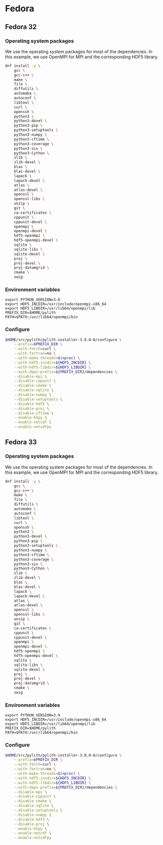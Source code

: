 # Fedora

## Fedora 32

### Operating system packages

We use the operating system packages for most of the dependencies. In
this example, we use OpenMPI for MPI and the corresponding HDF5 library.

```bash
dnf install -y \
    gcc \
    gcc-c++ \
    make \
    file \
    diffutils \
    automake \
    autoconf \
    libtool \
    curl \
    openssh \
    python3 \
    python3-devel \
    python3-pip \
    python3-setuptools \
    python3-numpy \
    python3-cftime \
    python3-coverage \
    python3-six \
    python3-Cython \
    zlib \
    zlib-devel \
    blas \
    blas-devel \
    lapack \
    lapack-devel \
    atlas \
    atlas-devel \
    openssl \
    openssl-libs \
    unzip \
    git \
    ca-certificates \
    cppunit \
    cppunit-devel \
    openmpi \
    openmpi-devel \
    hdf5-openmpi \
    hdf5-openmpi-devel \
    sqlite \
    sqlite-libs \
    sqlite-devel \
    proj \
    proj-devel \
    proj-datumgrid \
    cmake \
    swig
```

### Environment variables

```
export PYTHON_VERSION=3.8
export HDF5_INCDIR=/usr/include/openmpi-x86_64
export HDF5_LIBDIR=/usr/lib64/openmpi/lib
PREFIX_DIR=$HOME/pylith
PATH=$PATH:/usr/lib64/openmpi/bin
```

### Configure

```bash
$HOME/src/pylith/pylith-installer-3.0.0-0/configure \
    --prefix=$PREFIX_DIR \
    --with-fetch=curl \
    --with-fortran=no \
    --with-make-threads=$(nproc) \
    --with-hdf5-incdir=${HDF5_INCDIR} \
    --with-hdf5-libdir=${HDF5_LIBDIR} \
    --with-deps-prefix=${PREFIX_DIR}/dependencies \
    --disable-mpi \
    --disable-cppunit \
    --disable-cmake \
    --disable-sqlite \
    --disable-numpy \
    --disable-setuptools \
    --disable-hdf5 \
    --disable-proj \
    --disable-cftime \
    --enable-h5py \
    --enable-netcdf \
    --enable-netcdfpy
```


## Fedora 33

### Operating system packages

We use the operating system packages for most of the dependencies. In
this example, we use OpenMPI for MPI and the corresponding HDF5 library.

```bash
dnf install -y \
    gcc \
    gcc-c++ \
    make \
    file \
    diffutils \
    automake \
    autoconf \
    libtool \
    curl \
    openssh \
    python3 \
    python3-devel \
    python3-pip \
    python3-setuptools \
    python3-numpy \
    python3-cftime \
    python3-coverage \
    python3-six \
    python3-Cython \
    zlib \
    zlib-devel \
    blas \
    blas-devel \
    lapack \
    lapack-devel \
    atlas \
    atlas-devel \
    openssl \
    openssl-libs \
    unzip \
    git \
    ca-certificates \
    cppunit \
    cppunit-devel \
    openmpi \
    openmpi-devel \
    hdf5-openmpi \
    hdf5-openmpi-devel \
    sqlite \
    sqlite-libs \
    sqlite-devel \
    proj \
    proj-devel \
    proj-datumgrid \
    cmake \
    swig
```

### Environment variables

```
export PYTHON_VERSION=3.9
export HDF5_INCDIR=/usr/include/openmpi-x86_64
export HDF5_LIBDIR=/usr/lib64/openmpi/lib
PREFIX_DIR=$HOME/pylith
PATH=$PATH:/usr/lib64/openmpi/bin
```

### Configure

```bash
$HOME/src/pylith/pylith-installer-3.0.0-0/configure \
    --prefix=$PREFIX_DIR \
    --with-fetch=curl \
    --with-fortran=no \
    --with-make-threads=$(nproc) \
    --with-hdf5-incdir=${HDF5_INCDIR} \
    --with-hdf5-libdir=${HDF5_LIBDIR} \
    --with-deps-prefix=${PREFIX_DIR}/dependencies \
    --disable-mpi \
    --disable-cppunit \
    --disable-cmake \
    --disable-sqlite \
    --disable-setuptools \
    --disable-numpy \
    --disable-hdf5 \
    --disable-proj \
    --enable-h5py \
    --enable-netcdf \
    --enable-netcdfpy
```
